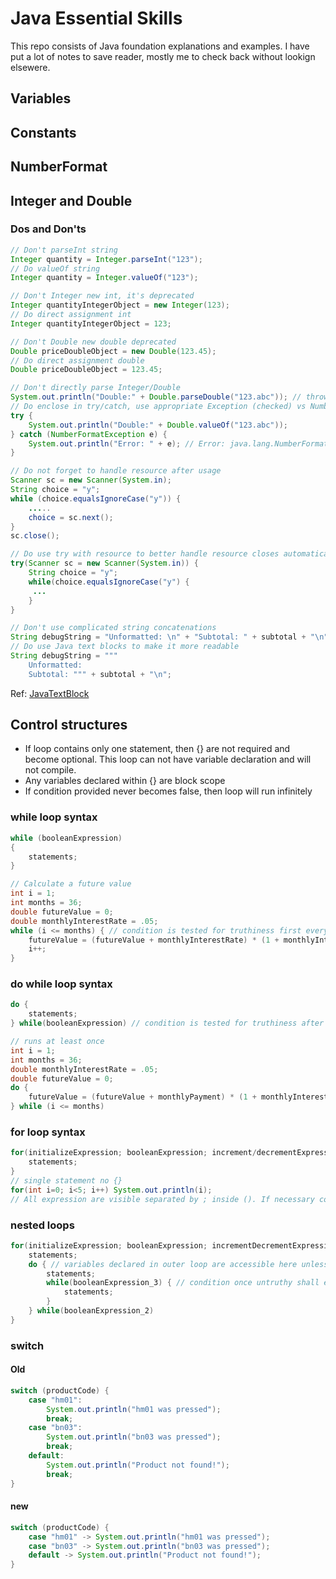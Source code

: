 # Java Essential Skills

This repo consists of Java foundation explanations and examples. I have put a lot of notes to save reader, mostly me to check back without lookign elsewere.

## Variables

## Constants

## NumberFormat

## Integer and Double
### Dos and Don'ts
```java
// Don't parseInt string
Integer quantity = Integer.parseInt("123");
// Do valueOf string
Integer quantity = Integer.valueOf("123");

// Don't Integer new int, it's deprecated
Integer quantityIntegerObject = new Integer(123);
// Do direct assignment int
Integer quantityIntegerObject = 123;

// Don't Double new double deprecated
Double priceDoubleObject = new Double(123.45);
// Do direct assignment double
Double priceDoubleObject = 123.45;

// Don't directly parse Integer/Double
System.out.println("Double:" + Double.parseDouble("123.abc")); // throws NumberFormatException
// Do enclose in try/catch, use appropriate Exception (checked) vs NumberFormatException (unchecked) exceptions, use valueOf instead to avoid unncessary boxing
try {
    System.out.println("Double:" + Double.valueOf("123.abc"));
} catch (NumberFormatException e) {
    System.out.println("Error: " + e); // Error: java.lang.NumberFormatException: For input string: "123.abc"
}

// Do not forget to handle resource after usage
Scanner sc = new Scanner(System.in);
String choice = "y";
while (choice.equalsIgnoreCase("y")) {
    .....
    choice = sc.next();
}
sc.close();

// Do use try with resource to better handle resource closes automatically
try(Scanner sc = new Scanner(System.in)) {
    String choice = "y";
    while(choice.equalsIgnoreCase("y") {
     ...
    }
}

// Don't use complicated string concatenations
String debugString = "Unformatted: \n" + "Subtotal: " + subtotal + "\n";
// Do use Java text blocks to make it more readable
String debugString = """
    Unformatted:
    Subtotal: """ + subtotal + "\n";
```
Ref: [JavaTextBlock](https://www.baeldung.com/java-text-blocks#:~:text=Since%20Java%2015%2C%20text%20blocks%20are%20available%20as,this%3A%20String%20example%20%3D%20%22%22%22%20Example%20text%22%22%22%3B%20Copy)

## Control structures

- If loop contains only one statement, then {} are not required and become optional. This loop can not have variable declaration and will not compile.
- Any variables declared within {} are block scope
- If condition provided never becomes false, then loop will run infinitely

### while loop syntax
```java
while (booleanExpression)
{
    statements;
}

// Calculate a future value
int i = 1;
int months = 36;
double futureValue = 0;
double monthlyInterestRate = .05;
while (i <= months) { // condition is tested for truthiness first everytime loop starts
    futureValue = (futureValue + monthlyInterestRate) * (1 + monthlyInterestRate);
    i++;
}
```
### do while loop syntax
```java
do {
    statements;
} while(booleanExpression) // condition is tested for truthiness after loop executes

// runs at least once
int i = 1;
int months = 36;
double monthlyInterestRate = .05;
double futureValue = 0;
do {
    futureValue = (futureValue + monthlyPayment) * (1 + monthlyInterestRate)
} while (i <= months)
```
### for loop syntax
```java
for(initializeExpression; booleanExpression; increment/decrementExpression) {
    statements;
}
// single statement no {}
for(int i=0; i<5; i++) System.out.println(i);
// All expression are visible separated by ; inside (). If necessary counter variable can be declared outside of the loop to be accessible after the loop ends as variable declared inside () or loop body between {} is only accessible inside.
```
### nested loops
```java
for(initializeExpression; booleanExpression; incrementDecrementExpression) { // proper indentation is required for readability
    statements;
    do { // variables declared in outer loop are accessible here unless shadowed
        statements;
        while(booleanExpression_3) { // condition once untruthy shall exit the loop
            statements;
        }
    } while(booleanExpression_2)
}
```

### switch
#### Old
```java
switch (productCode) {
    case "hm01":
        System.out.println("hm01 was pressed");
        break;
    case "bn03":
        System.out.println("bn03 was pressed");
        break;
    default:
        System.out.println("Product not found!");
        break;
}
```
#### new
```java
switch (productCode) {
    case "hm01" -> System.out.println("hm01 was pressed");
    case "bn03" -> System.out.println("bn03 was pressed");
    default -> System.out.println("Product not found!");
}
```
